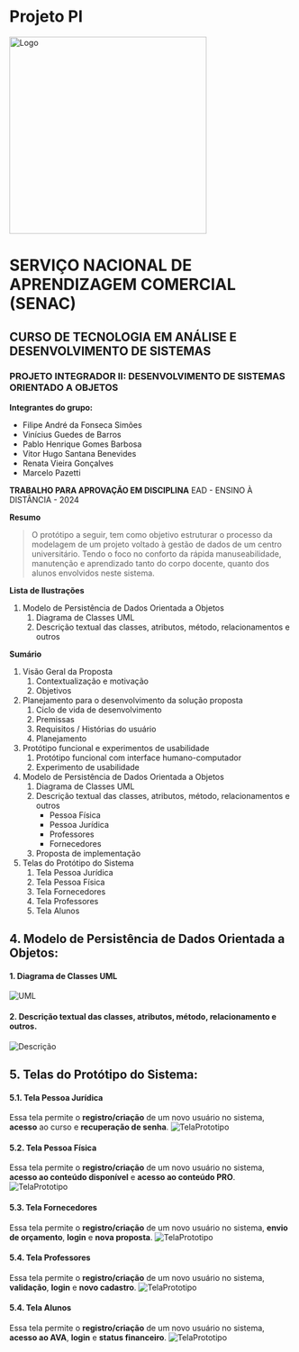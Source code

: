 # Projeto PI

<img><img src="img/logoSenac.png" alt="Logo" width="350"/>

# SERVIÇO NACIONAL DE APRENDIZAGEM COMERCIAL (SENAC)
## CURSO DE TECNOLOGIA EM ANÁLISE E DESENVOLVIMENTO DE SISTEMAS
### PROJETO INTEGRADOR II: DESENVOLVIMENTO DE SISTEMAS ORIENTADO A OBJETOS

**Integrantes do grupo:**
- Filipe André da Fonseca Simões
- Vinícius Guedes de Barros
- Pablo Henrique Gomes Barbosa
- Vitor Hugo Santana Benevides
- Renata Vieira Gonçalves
- Marcelo Pazetti

**TRABALHO PARA APROVAÇÃO EM DISCIPLINA** EAD - ENSINO À DISTÂNCIA - 2024

**Resumo**

> O protótipo a seguir, tem como objetivo estruturar o processo da modelagem de um projeto voltado à gestão de dados de um centro universitário. Tendo o foco no conforto da rápida manuseabilidade, manutenção e aprendizado tanto do corpo docente, quanto dos alunos envolvidos neste sistema.

**Lista de Ilustrações**
1. Modelo de Persistência de Dados Orientada a Objetos
    1. Diagrama de Classes UML
    2. Descrição textual das classes, atributos, método, relacionamentos e outros

**Sumário**
1. Visão Geral da Proposta
    1. Contextualização e motivação
    2. Objetivos
2. Planejamento para o desenvolvimento da solução proposta
    1. Ciclo de vida de desenvolvimento
    2. Premissas
    3. Requisitos / Histórias do usuário
    4. Planejamento
3. Protótipo funcional e experimentos de usabilidade
    1. Protótipo funcional com interface humano-computador
    2. Experimento de usabilidade
4. Modelo de Persistência de Dados Orientada a Objetos
    1. Diagrama de Classes UML
    2. Descrição textual das classes, atributos, método, relacionamentos e outros
        - Pessoa Física
        - Pessoa Jurídica
        - Professores
        - Fornecedores
    3. Proposta de implementação
  5. Telas do Protótipo do Sistema
     1. Tela Pessoa Jurídica
     2. Tela Pessoa Física
     3. Tela Fornecedores
     4. Tela Professores
     5. Tela Alunos 
   
 ## 4. Modelo de Persistência de Dados Orientada a Objetos:
#### 1. Diagrama de Classes UML
   
   ![UML](img/UML.png)

#### 2. Descrição textual das classes, atributos, método, relacionamento e outros.

![Descrição](img/Descrição.png)

 ## 5. Telas do Protótipo do Sistema:
#### 5.1. Tela Pessoa Jurídica
Essa tela permite o **registro/criação** de um novo usuário no sistema, **acesso** ao curso e **recuperação de senha**.
![TelaPrototipo](img/landingpage-pessoa_juridica.jpg)        
#### 5.2. Tela Pessoa Física
Essa tela permite o **registro/criação** de um novo usuário no sistema, **acesso ao conteúdo disponível** e **acesso ao conteúdo PRO**.
![TelaPrototipo](img/landingpage-pessoa_fisica.jpg) 
#### 5.3. Tela Fornecedores
Essa tela permite o **registro/criação** de um novo usuário no sistema, **envio de orçamento**, **login** e **nova proposta**.
![TelaPrototipo](img/landingpage-fornecedores.jpg) 
#### 5.4. Tela Professores
Essa tela permite o **registro/criação** de um novo usuário no sistema, **validação**, **login** e **novo cadastro**.
![TelaPrototipo](img/landingpage-professores.jpg) 
#### 5.4. Tela Alunos
Essa tela permite o **registro/criação** de um novo usuário no sistema, **acesso ao AVA**, **login** e **status financeiro**.
![TelaPrototipo](img/landingpage-alunos.jpg) 
